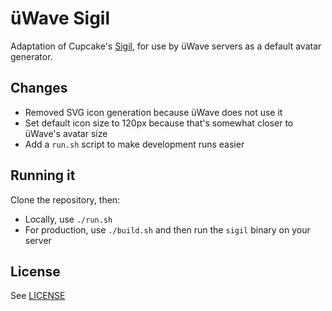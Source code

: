 # üWave Sigil

Adaptation of Cupcake's [Sigil](https://github.com/cupcake/sigil), for use by üWave servers as a default avatar generator.

## Changes
 - Removed SVG icon generation because üWave does not use it
 - Set default icon size to 120px because that's somewhat closer to üWave's
   avatar size
 - Add a `run.sh` script to make development runs easier

## Running it
Clone the repository, then:

- Locally, use `./run.sh`
- For production, use `./build.sh` and then run the `sigil` binary on your server

## License

See [LICENSE](./LICENSE)

